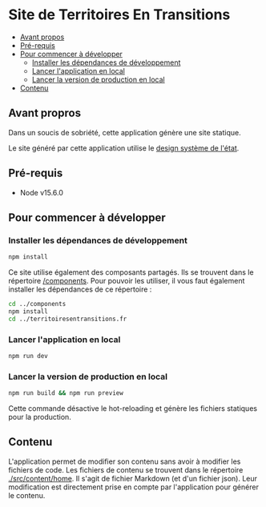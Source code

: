 # Site de Territoires En Transitions

- [Avant propos](#avant-propros)
- [Pré-requis](#pré-requis)
- [Pour commencer à développer](#pour-commencer-à-développer)
  - [Installer les dépendances de
    développement](#installer-les-dépendances-de-développement)
  - [Lancer l'application en local](#lancer-l-application-en-local)
  - [Lancer la version de production en local](#lancer-la-version-de-production-en-local)
- [Contenu](#contenu)

## Avant propros

Dans un soucis de sobriété, cette application génère une site statique.

Le site généré par cette application utilise le [design système de l'état](https://www.systeme-de-design.gouv.fr/).

## Pré-requis

- Node v15.6.0

## Pour commencer à développer

### Installer les dépendances de développement

```sh
npm install
```

Ce site utilise également des composants partagés. Ils se trouvent dans le répertoire [/components](../components).
Pour pouvoir les utiliser, il vous faut également installer les dépendances de ce répertoire :

```sh
cd ../components
npm install
cd ../territoiresentransitions.fr
```

### Lancer l'application en local

```sh
npm run dev
```

### Lancer la version de production en local

```sh
npm run build && npm run preview
```

Cette commande désactive le hot-reloading et génère les fichiers statiques pour la production.

## Contenu

L'application permet de modifier son contenu sans avoir à modifier les fichiers de code.
Les fichiers de contenu se trouvent dans le répertoire [./src/content/home](./src/content/home).
Il s'agit de fichier Markdown (et d'un fichier json).
Leur modification est directement prise en compte par l'application pour générer le contenu.
